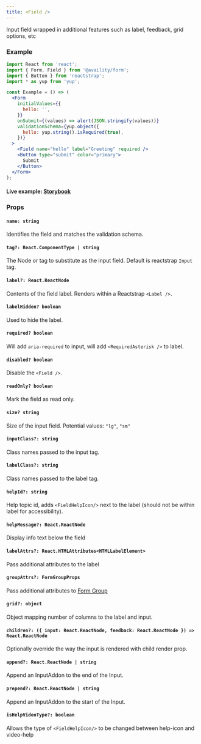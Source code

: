 ```yaml
---
title: <Field />
---
```


Input field wrapped in additional features such as label, feedback, grid options, etc

### Example

```jsx
import React from 'react';
import { Form, Field } from '@availity/form';
import { Button } from 'reactstrap';
import * as yup from 'yup';

const Example = () => (
  <Form
    initialValues={{
      hello: '',
    }}
    onSubmit={(values) => alert(JSON.stringify(values))}
    validationSchema={yup.object({
      hello: yup.string().isRequired(true),
    })}
  >
    <Field name="hello" label="Greeting" required />
    <Button type="submit" color="primary">
      Submit
    </Button>
  </Form>
);
```

#### Live example: [Storybook](https://availity.github.io/availity-react/storybook/?path=/docs/bootstrap-components-form-field--docs)

### Props

#### `name: string`

Identifies the field and matches the validation schema.

#### `tag?: React.ComponentType | string`

The Node or tag to substitute as the input field. Default is reactstrap `Input` tag.

#### `label?: React.ReactNode`

Contents of the field label. Renders within a Reactstrap `<Label />`.

#### `labelHidden? boolean`

Used to hide the label.

#### `required? boolean`

Will add `aria-required` to input, will add `<RequiredAsterisk />` to label.

#### `disabled? boolean`

Disable the `<Field />`.

#### `readOnly? boolean`

Mark the field as read only.

#### `size? string`

Size of the input field. Potential values: `"lg"`, `"sm"`

#### `inputClass?: string`

Class names passed to the input tag.

#### `labelClass?: string`

Class names passed to the label tag.

#### `helpId?: string`

Help topic id, adds `<FieldHelpIcon/>` next to the label (should not be within label for accessibility).

#### `helpMessage?: React.ReactNode`

Display info text below the field

#### `labelAttrs?: React.HTMLAttributes<HTMLLabelElement>`

Pass additional attributes to the label

#### `groupAttrs?: FormGroupProps`

Pass additional attributes to [Form Group](/form/components/form-group/#props)

#### `grid?: object`

Object mapping number of columns to the label and input.

#### `children?: ({ input: React.ReactNode, feedback: React.ReactNode }) => React.ReactNode`

Optionally override the way the input is rendered with child render prop.

#### `append?: React.ReactNode | string`

Append an InputAddon to the end of the Input.

#### `prepend?: React.ReactNode | string`

Append an InputAddon to the start of the Input.

#### `isHelpVideoType?: boolean`

Allows the type of `<FieldHelpIcon/>` to be changed between help-icon and video-help
